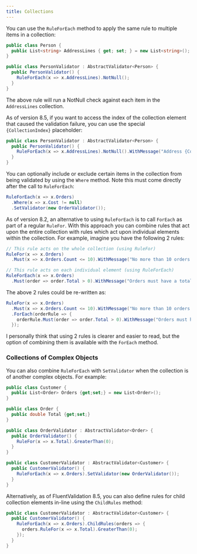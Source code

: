 ```yaml
---
title: Collections
---
```


You can use the `RuleForEach` method to apply the same rule to multiple items in a collection:

```csharp
public class Person {
  public List<string> AddressLines { get; set; } = new List<string>();
}
```

```csharp
public class PersonValidator : AbstractValidator<Person> {
  public PersonValidator() {
    RuleForEach(x => x.AddressLines).NotNull();
  }
}
```
The above rule will run a NotNull check against each item in the `AddressLines` collection. 

As of version 8.5, if you want to access the index of the collection element that caused the validation failure, you can use the special `{CollectionIndex}` placeholder:

```csharp
public class PersonValidator : AbstractValidator<Person> {
  public PersonValidator() {
    RuleForEach(x => x.AddressLines).NotNull().WithMessage("Address {CollectionIndex} is required.");
  }
}
```

You can optionally include or exclude certain items in the collection from being validated by using the `Where` method. Note this must come directly after the call to `RuleForEach`:

```csharp
RuleForEach(x => x.Orders)
  .Where(x => x.Cost != null)
  .SetValidator(new OrderValidator());
```

As of version 8.2, an alternative to using `RuleForEach` is to call `ForEach` as part of a regular `RuleFor`. With this approach you can combine rules that act upon the entire collection with rules which act upon individual elements within the collection. For example, imagine you have the following 2 rules:

```csharp
// This rule acts on the whole collection (using RuleFor)
RuleFor(x => x.Orders)
  .Must(x => x.Orders.Count <= 10).WithMessage("No more than 10 orders are allowed");

// This rule acts on each individual element (using RuleForEach)
RuleForEach(x => x.Orders)
  .Must(order => order.Total > 0).WithMessage("Orders must have a total of more than 0")
```

The above 2 rules could be re-written as:

```csharp
RuleFor(x => x.Orders)
  .Must(x => x.Orders.Count <= 10).WithMessage("No more than 10 orders are allowed")
  .ForEach(orderRule => {
    orderRule.Must(order => order.Total > 0).WithMessage("Orders must have a total of more than 0")
  });
```

I personally think that using 2 rules is clearer and easier to read, but the option of combining them is available with the `ForEach` method.

### Collections of Complex Objects

You can also combine `RuleForEach` with `SetValidator` when the collection is of another complex objects. For example:

```csharp
public class Customer {
  public List<Order> Orders {get;set;} = new List<Order>();
}

public class Order {
  public double Total {get;set;}
}
```

```csharp
public class OrderValidator : AbstractValidator<Order> {
  public OrderValidator() {
    RuleFor(x => x.Total).GreaterThan(0);
  }
}

public class CustomerValidator : AbstractValidator<Customer> {
  public CustomerValidator() {
    RuleForEach(x => x.Orders).SetValidator(new OrderValidator());
  }
}
```

Alternatively, as of FluentValidation 8.5, you can also define rules for child collection elements in-line using the `ChildRules` method:

```csharp
public class CustomerValidator : AbstractValidator<Customer> {
  public CustomerValidator() {
    RuleForEach(x => x.Orders).ChildRules(orders => {
      orders.RuleFor(x => x.Total).GreaterThan(0);
    });
  }
}
```
